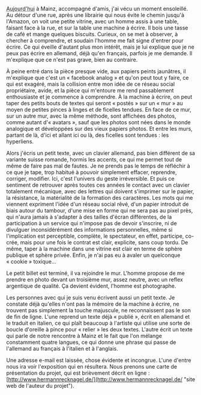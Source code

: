 <abbr title="Samedi, le 2016-12-10">Aujourd'hui</abbr> à Mainz, accompagné d'amis, j'ai vécu un moment ensoleillé. Au détour d'une rue, après une librairie qui nous évite le chemin jusqu'à l'Amazon, on voit une petite vitrine, avec un homme assis à une table, faisant face à la rue, et sur la table une machine à écrire. Il bois une tasse de café et mange quelques biscuits. Curieux, on se met à observer, à chercher à comprendre, et soudain l'homme me fait signe d'entrer pour écrire. Ce qui éveille d'autant plus mon intérêt, mais je lui explique que je ne peux pas écrire en allemand, déjà qu'en français, parfois je me demande. Il m'explique que ce n'est pas grave, bien au contraire.

À peine entré dans la pièce presque vide, aux papiers peints jaunâtres, il m'explique que c'est un &laquo;&nbsp;facebook analog&nbsp;&raquo; et qu'on peut tout y faire, ce qui est exagéré, mais la collision entre mon idée de ce réseau social propriétaire, avide, et la pièce qui m'entoure me rend passablement enthousiaste et je commence à comprendre. À la machine à écrire, on peut taper des petits bouts de textes qui seront &laquo;&nbsp;postés&nbsp;&raquo; sur un &laquo;&nbsp;mur&nbsp;&raquo; au moyen de petites pinces à linges et de ficelles tendues. En face de ce mur, sur un autre mur, avec la même méthode, sont affichées des photos, comme autant d'&laquo;&nbsp;avatars&nbsp;&raquo;, sauf que les photos sont nées dans le monde analogique et développées sur des vieux papiers photos. Et entre les murs, partant de là, d'ici et allant ici ou là, des ficelles sont tendues : les hyperliens.

Alors j'écris un petit texte, avec un clavier allemand, pas bien différent de sa variante suisse romande, hormis les accents, ce qui me permet tout de même de faire pas mal de fautes. Je ne prends pas le temps de réfléchir à ce que je tape, trop habitué à pouvoir simplement effacer, reprendre, corriger, modifier. Ici, c'est l'univers du geste irréversible. Et puis ce sentiment de retrouver après toutes ces années le contact avec un clavier totalement mécanique, avec des lettres qui doivent s'imprimer sur le papier, la résistance, la matérialité de la formation des caractères. Les mots qui me viennent expriment l'idée d'un réseau social rêvé, d'un papier introduit de biais autour du tambour, d'une mise en forme qui ne sera pas au pixel près, qui n'aura jamais à s'adapter à des tailles d'écran différentes, de la participation à un service qui n'impose pas de devoir s'inscrire, ni de divulguer inconsidérément des informations personnelles, même si l'implication est perceptible, complète, le spectateur, en effet, participe, co-crée, mais pour une fois le contrat est clair, explicite, sans coup tordu. De même, taper à la machine dans une vitrine est clair en terme de sphère publique et sphère privée. Enfin, je n'ai pas eu à avaler un quelconque &laquo;&nbsp;cookie&nbsp;&raquo; toxique...

Le petit billet est terminé, il va rejoindre le mur. L'homme propose de me prendre en photo devant un troisième mur, assez neutre, avec un reflex argentique de qualité. Ça devient évident, l'homme est photographe.

Les personnes avec qui je suis venu écrivent aussi un petit texte. Je constate déjà qu'elles n'ont pas la mémoire de la machine à écrire, ne trouvent pas simplement la touche majuscule, ne reconnaissent pas le son de fin de ligne. L'une reprend un texte déjà &laquo;&nbsp;publié&nbsp;&raquo;, écrit en allemand et le traduit en italien, ce qui plaît beaucoup à l'artiste qui utilise une sorte de boucle d'oreille à pince pour &laquo;&nbsp;relier&nbsp;&raquo; les deux textes. L'autre écrit un texte qui parle de notre rencontre à Mainz et le fait que l'on mélange constamment quatre langues, ce qui donne une phrase qui passe de l'allemand au français à l'italien et à l'anglais.

Une adresse e-mail est laissée, chose évidente et incongrue. L'une d'entre nous ira voir l'exposition qui en résultera. Nous prenons une carte de présentation du projet, qui est brièvement décrit en ligne : [http://www.hermannrecknagel.de/](http://www.hermannrecknagel.de/ "site web de l'auteur du projet").
